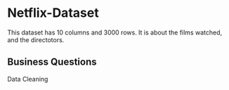 # Netflix-Dataset
This dataset has 10 columns and 3000 rows. It is about the films watched, and the directotors.

## Business Questions

Data Cleaning
